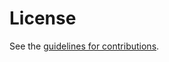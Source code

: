 # License

See the
[guidelines for contributions](https://github.com/afrind/draft-frindell-moq-mush/blob/main/CONTRIBUTING.md).
